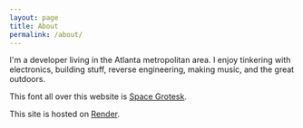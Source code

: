 ```yaml
---
layout: page
title: About
permalink: /about/
---
```

I'm a developer living in the Atlanta metropolitan area.
I enjoy tinkering with electronics, building stuff, reverse engineering, making music, and the great outdoors.

This font all over this website is [Space Grotesk](https://fonts.floriankarsten.com/space-grotesk).

This site is hosted on [Render](https://render.com).